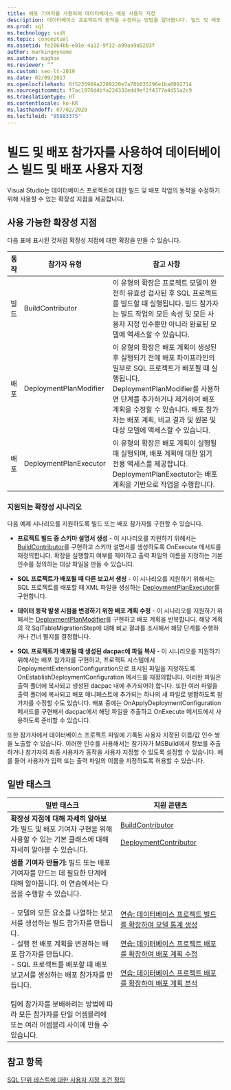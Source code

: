 ```yaml
---
title: 배포 기여자를 사용하여 데이터베이스 배포 사용자 지정
description: 데이터베이스 프로젝트의 동작을 수정하는 방법을 알아봅니다. 빌드 및 배포 참가자에 대한 리소스를 보고 이 리소스를 사용하는 시나리오의 예를 확인합니다.
ms.prod: sql
ms.technology: ssdt
ms.topic: conceptual
ms.assetid: fe2064bb-e01e-4a12-9f12-a99aa9a5203f
author: markingmyname
ms.author: maghan
ms.reviewer: “”
ms.custom: seo-lt-2019
ms.date: 02/09/2017
ms.openlocfilehash: 0f5235969a2289220e7a70b035296e1ba0092714
ms.sourcegitcommit: f7ac1976d4bfa224332edd9ef2f4377a4d55a2c9
ms.translationtype: HT
ms.contentlocale: ko-KR
ms.lasthandoff: 07/02/2020
ms.locfileid: "85883375"
---
```

# <a name="customize-database-build-and-deployment-by-using-build-and-deployment-contributors"></a>빌드 및 배포 참가자를 사용하여 데이터베이스 빌드 및 배포 사용자 지정

Visual Studio는 데이터베이스 프로젝트에 대한 빌드 및 배포 작업의 동작을 수정하기 위해 사용할 수 있는 확장성 지점을 제공합니다.  
  
## <a name="available-extensibility-points"></a>사용 가능한 확장성 지점  
다음 표에 표시된 것처럼 확장성 지점에 대한 확장을 만들 수 있습니다.  
  
|**동작**|**참가자 유형**|**참고 사항**|  
|--------------|------------------------|-------------|  
|빌드|BuildContributor|이 유형의 확장은 프로젝트 모델이 완전히 유효성 검사된 후 SQL 프로젝트를 빌드할 때 실행됩니다. 빌드 참가자는 빌드 작업의 모든 속성 및 모든 사용자 지정 인수뿐만 아니라 완료된 모델에 액세스할 수 있습니다.|  
|배포|DeploymentPlanModifier|이 유형의 확장은 배포 계획이 생성된 후 실행되기 전에 배포 파이프라인의 일부로 SQL 프로젝트가 배포될 때 실행됩니다. DeploymentPlanModifier를 사용하면 단계를 추가하거나 제거하여 배포 계획을 수정할 수 있습니다. 배포 참가자는 배포 계획, 비교 결과 및 원본 및 대상 모델에 액세스할 수 있습니다.|  
|배포|DeploymentPlanExecutor|이 유형의 확장은 배포 계획이 실행될 때 실행되며, 배포 계획에 대한 읽기 전용 액세스를 제공합니다. DeploymentPlanExectutor는 배포 계획을 기반으로 작업을 수행합니다.|  
  
### <a name="supported-extensibility-scenarios"></a>지원되는 확장성 시나리오  
다음 예제 시나리오를 지원하도록 빌드 또는 배포 참가자를 구현할 수 있습니다.  
  
-   **프로젝트 빌드 중 스키마 설명서 생성** - 이 시나리오를 지원하기 위해서는 [BuildContributor](https://msdn.microsoft.com/library/microsoft.sqlserver.dac.deployment.buildcontributor.aspx)를 구현하고 스키마 설명서를 생성하도록 OnExecute 메서드를 재정의합니다. 확장을 실행할지 여부를 제어하고 출력 파일의 이름을 지정하는 기본 인수를 정의하는 대상 파일을 만들 수 있습니다.  
  
-   **SQL 프로젝트가 배포될 때 다른 보고서 생성** - 이 시나리오를 지원하기 위해서는 SQL 프로젝트를 배포할 때 XML 파일을 생성하는 [DeploymentPlanExecutor](https://msdn.microsoft.com/library/microsoft.sqlserver.dac.deployment.deploymentplanexecutor.aspx)를 구현합니다.  
  
-   **데이터 동작 발생 시점을 변경하기 위한 배포 계획 수정** - 이 시나리오를 지원하기 위해서는 [DeploymentPlanModifier](https://msdn.microsoft.com/library/microsoft.sqlserver.dac.deployment.deploymentplanmodifier.aspx)를 구현하고 배포 계획을 반복합니다. 해당 계획의 각 SqlTableMigrationStep에 대해 비교 결과를 조사해서 해당 단계를 수행하거나 건너 뛸지를 결정합니다.  
  
-   **SQL 프로젝트가 배포될 때 생성된 dacpac에 파일 복사** - 이 시나리오를 지원하기 위해서는 배포 참가자를 구현하고, 프로젝트 시스템에서 DeploymentExtensionConfiguration으로 표시된 파일을 지정하도록 OnEstablishDeploymentConfiguration 메서드를 재정의합니다. 이러한 파일은 출력 폴더에 복사되고 생성된 dacpac 내에 추가되어야 합니다. 또한 여러 파일을 출력 폴더에 복사되고 배포 매니페스트에 추가되는 하나의 새 파일로 병합하도록 참가자를 수정할 수도 있습니다. 배포 중에는 OnApplyDeploymentConfiguration 메서드를 구현해서 dacpac에서 해당 파일을 추출하고 OnExecute 메서드에서 사용하도록 준비할 수 있습니다.  
  
또한 참가자에서 데이터베이스 프로젝트 파일에 기록된 사용자 지정된 이름/값 인수 쌍을 노출할 수 있습니다. 이러한 인수를 사용해서는 참가자가 MSBuild에서 정보를 추출하거나 참가자의 최종 사용자가 동작을 사용자 지정할 수 있도록 설정할 수 있습니다. 예를 들어 사용자가 입력 또는 출력 파일의 이름을 지정하도록 허용할 수 있습니다.  
  
## <a name="common-tasks"></a>일반 태스크  
  
|**일반 태스크**|**지원 콘텐츠**|  
|--------------------|--------------------------|  
|**확장성 지점에 대해 자세히 알아보기:** 빌드 및 배포 기여자 구현을 위해 사용할 수 있는 기본 클래스에 대해 자세히 알아볼 수 있습니다.|[BuildContributor](https://msdn.microsoft.com/library/microsoft.sqlserver.dac.deployment.buildcontributor.aspx)<br /><br />[DeploymentContributor](https://msdn.microsoft.com/library/microsoft.sqlserver.dac.deployment.deploymentcontributor.aspx)|  
|**샘플 기여자 만들기:** 빌드 또는 배포 기여자를 만드는 데 필요한 단계에 대해 알아봅니다. 이 연습에서는 다음을 수행할 수 있습니다.<br /><br />-   모델의 모든 요소를 나열하는 보고서를 생성하는 빌드 참가자를 만듭니다.<br />-   실행 전 배포 계획을 변경하는 배포 참가자를 만듭니다.<br />-   SQL 프로젝트를 배포할 때 배포 보고서를 생성하는 배포 참가자를 만듭니다.<br /><br />팀에 참가자를 분배하려는 방법에 따라 모든 참가자를 단일 어셈블리에 또는 여러 어셈블리 사이에 만들 수 있습니다.|[연습: 데이터베이스 프로젝트 빌드를 확장하여 모델 통계 생성](../ssdt/walkthrough-extend-database-project-build-to-generate-model-statistics.md)<br /><br />[연습: 데이터베이스 프로젝트 배포를 확장하여 배포 계획 수정](../ssdt/walkthrough-extend-database-project-deployment-to-modify-the-deployment-plan.md)<br /><br />[연습: 데이터베이스 프로젝트 배포를 확장하여 배포 계획 분석](../ssdt/walkthrough-extend-database-project-deployment-to-analyze-the-deployment-plan.md)|  
  
## <a name="see-also"></a>참고 항목  
[SQL 단위 테스트에 대한 사용자 지정 조건 정의](https://msdn.microsoft.com/library/jj860449(v=vs.103).aspx)  
  
